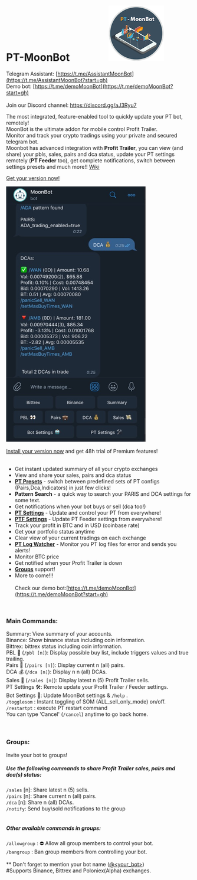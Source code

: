 # PT-MoonBot &nbsp;&nbsp;&nbsp;&nbsp;&nbsp;&nbsp;&nbsp;&nbsp;&nbsp;&nbsp;&nbsp;&nbsp;&nbsp;&nbsp;  ![Screenshot](dir/logo_small.png)


Telegram Assistant: [https://t.me/AssistantMoonBot](https://t.me/AssistantMoonBot?start=gh)<br />
Demo bot: [https://t.me/demoMoonBot](https://t.me/demoMoonBot?start=gh) <br>
<br>Join our Discord channel: https://discord.gg/aJ3Ryu7<br>

The most integrated, feature-enabled tool to quickly update your PT bot, remotely!<br>
MoonBot is the ultimate addon for mobile control Profit Trailer. <br>
Monitor and track your crypto tradings using your private and secured telegram bot.<br />
Moonbot has advanced integration with **Profit Trailer**, you can view (and share) your pbls, sales, pairs and dca status, update your PT settings remotely (**PT Feeder** too), get complete notifications, switch between settings presets and much more!! [Wiki](https://github.com/tulihub/PT-MoonBot/wiki)<br /> 

[Get your version now!](https://github.com/tulihub/moonbot/wiki/Quick-Installation)

![Screenshot](dir/ss.jpg)

[Install your version now](https://github.com/tulihub/moonbot/wiki/Quick-Installation) and get 48h trial of Premium features!
<br /><br />


* Get instant updated summary of all your crypto exchanges
* View and share your sales, pairs and dca status
* **[PT Presets](https://github.com/tulihub/PT-MoonBot/wiki/Presets)** - switch between predefined sets of PT configs (Pairs,Dca,Indicators) in just few clicks! 
* **Pattern Search** - a quick way to search your PARIS and DCA settings for some text.
* Get notifications when your bot buys or sell (dca too!)
* **[PT Settings](https://github.com/tulihub/PT-MoonBot/wiki/PT-Settings)** - Update and control your PT from everywhere!
* **[PTF Settings](https://github.com/tulihub/PT-MoonBot/wiki/PTF-Settings)** - Update PT Feeder settings from everywhere!
* Track your profit in BTC and in USD (coinbase rate)
* Get your portfolio status anytime
* Clear view of your current tradings on each exchange
* **[PT Log Watcher](https://github.com/tulihub/PT-MoonBot/wiki/Log-Watcher)** - Monitor you PT log files for error and sends you alerts!
* Monitor BTC price 
* Get notified when your Profit Trailer is down
* **[Groups](https://github.com/tulihub/PT-MoonBot/wiki/Groups)** support!
* More to come!!!
<br><br> 
 Check our demo bot:[https://t.me/demoMoonBot](https://t.me/demoMoonBot?start=gh)
<br/>

### Main Commands:<br>
Summary: View summary of your accounts.<br />
Binance: Show binance status including coin information.<br />
Bittrex: bittrex status including coin information.<br />
PBL 👀 (`/pbl [n]`): Display possible buy list, include triggers values and true trailing.<br />
Pairs 💼 (`/pairs [n]`): Display current n (all) pairs.<br />
DCA 💰 (`/dca [n]`): Display n n (all) DCAs.<br />
Sales 💸 (`/sales [n]`): Display latest n (5) Profit Trailer sells.<br />
PT Settings 🛠: Remote update your Profit Trailer / Feeder settings.<br />
Bot Settings 🤖: Update MoonBot settings & `/help` .<br />
`/togglesom` : Instant toggling of SOM (ALL_sell_only_mode) on/off.<br />
`/restartpt` : execute PT restart command<br />
You can type 'Cancel' (`/cancel`) anytime to go back home.<br />
<br/>
<br />
### Groups:
Invite your bot to groups! <br>
##### Use the following commands to share Profit Trailer sales, pairs and dca(s) status:<br>
`/sales` [n]: Share latest n (5) sells.<br>
`/pairs` [n]: Share current n (all) pairs.<br>
`/dca` [n]: Share n (all) DCAs.<br>
`/notify`: Send buy\sold notifications to the group<br><br>
##### Other available commands in groups:<br>
`/allowgroup` : ⛔️ Allow all group members to control your bot.<br>
`/bangroup` : Ban group members from controlling your bot.<br>
<br>
** Don't forget to mention your bot name ([@<your_bot>](@<your_bot>)) 
<br />
#Supports Binance, Bittrex and Poloniex(Alpha) exchanges.<br />
